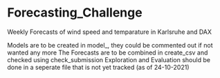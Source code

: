 # Forecasting_Challenge
Weekly Forecasts of wind speed and temparature in Karlsruhe and DAX

Models are to be created in model_<variable>, they could be commented out if not wanted any more
The Forecasts are to be combined in create_csv and checked using check_submission
Exploration and Evaluation should be done in a seperate file that is not yet tracked (as of 24-10-2021)
